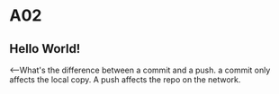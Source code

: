 # A02
<h2>
Hello World!
</h2>
<--What's the difference between a commit and a push. a commit only affects the local copy. A push affects the repo on the network.